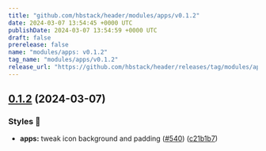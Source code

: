 ```yaml
---
title: "github.com/hbstack/header/modules/apps/v0.1.2"
date: 2024-03-07 13:54:45 +0000 UTC
publishDate: 2024-03-07 13:54:59 +0000 UTC
draft: false
prerelease: false
name: "modules/apps: v0.1.2"
tag_name: "modules/apps/v0.1.2"
release_url: "https://github.com/hbstack/header/releases/tag/modules/apps/v0.1.2"
---
```


## [0.1.2](https://github.com/hbstack/header/compare/modules/apps/v0.1.1...modules/apps/v0.1.2) (2024-03-07)


### Styles 🎨

* **apps:** tweak icon background and padding ([#540](https://github.com/hbstack/header/issues/540)) ([c21b1b7](https://github.com/hbstack/header/commit/c21b1b71aa89a67e87f5341f05311fce9d31d7f6))
